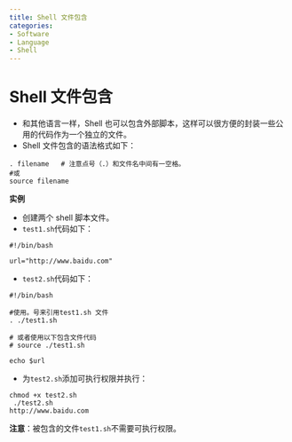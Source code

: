 ```yaml
---
title: Shell 文件包含
categories:
- Software
- Language
- Shell
---
```

# Shell 文件包含

- 和其他语言一样，Shell 也可以包含外部脚本，这样可以很方便的封装一些公用的代码作为一个独立的文件。
- Shell 文件包含的语法格式如下：

```shell
. filename   # 注意点号（.）和文件名中间有一空格。
#或
source filename
```

**实例**

- 创建两个 shell 脚本文件。
- `test1.sh`代码如下：

```shell
#!/bin/bash

url="http://www.baidu.com"
```

- `test2.sh`代码如下：

```shell
#!/bin/bash

#使用。号来引用test1.sh 文件
. ./test1.sh

# 或者使用以下包含文件代码
# source ./test1.sh

echo $url
```

- 为`test2.sh`添加可执行权限并执行：

```
chmod +x test2.sh
 ./test2.sh
http://www.baidu.com
```

**注意**：被包含的文件`test1.sh`不需要可执行权限。